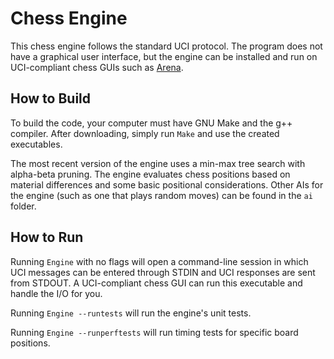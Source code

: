 # Chess Engine
This chess engine follows the standard UCI protocol. The program does not have a graphical user interface, but the engine can be installed and run on UCI-compliant chess GUIs such as [Arena](http://www.playwitharena.com/).

## How to Build

To build the code, your computer must have GNU Make and the g++ compiler. After downloading, simply run `Make` and use the created executables.

The most recent version of the engine uses a min-max tree search with alpha-beta pruning. The engine evaluates chess positions based on material differences and some basic positional considerations. Other AIs for the engine (such as one that plays random moves) can be found in the `ai` folder.

## How to Run

Running `Engine` with no flags will open a command-line session in which UCI messages can be entered through STDIN and UCI responses are sent from STDOUT. A UCI-compliant chess GUI can run this executable and handle the I/O for you.

Running `Engine --runtests` will run the engine's unit tests.

Running `Engine --runperftests` will run timing tests for specific board positions.
